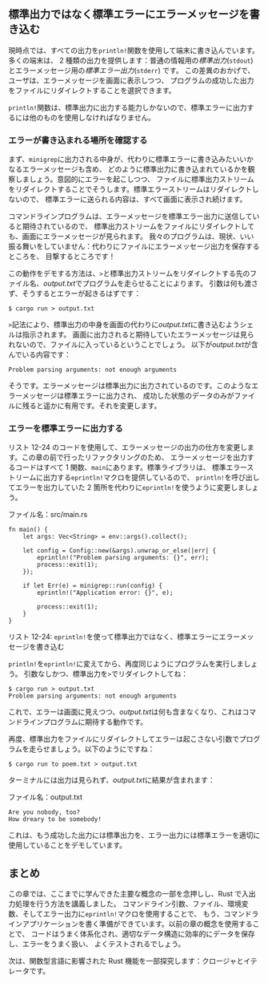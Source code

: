 <!--
## Writing Error Messages to Standard Error Instead of Standard Output
-->

## 標準出力ではなく標準エラーにエラーメッセージを書き込む

<!--
At the moment we’re writing all of our output to the terminal using the
`println!` function. Most terminals provide two kinds of output: *standard
output* (`stdout`) for general information and *standard error* (`stderr`)
for error messages. This distinction enables users to choose to direct the
successful output of a program to a file but still print error messages to the
screen.
-->

現時点では、すべての出力を`println!`関数を使用して端末に書き込んでいます。多くの端末は、
2 種類の出力を提供します：普通の情報用の*標準出力*(`stdout`) とエラーメッセージ用の*標準エラー出力*(`stderr`) です。
この差異のおかげで、ユーザは、エラーメッセージを画面に表示しつつ、
プログラムの成功した出力をファイルにリダイレクトすることを選択できます。

<!--
The `println!` function is only capable of printing to standard output, so we
have to use something else to print to standard error.
-->

`println!`関数は、標準出力に出力する能力しかないので、標準エラーに出力するには他のものを使用しなければなりません。

<!--
### Checking Where Errors Are Written to
-->

### エラーが書き込まれる場所を確認する

<!--
First, let’s observe how the content printed by `minigrep` is currently being
written to standard output, including any error messages we want to write to
standard error instead. We’ll do that by redirecting the standard output stream
to a file while also intentionally causing an error. We won’t redirect the
standard error stream, so any content sent to standard error will continue to
display on the screen.
-->

まず、`minigrep`に出力される中身が、代わりに標準エラーに書き込みたいいかなるエラーメッセージも含め、
どのように標準出力に書き込まれているかを観察しましょう。意図的にエラーを起こしつつ、
ファイルに標準出力ストリームをリダイレクトすることでそうします。標準エラーストリームはリダイレクトしないので、
標準エラーに送られる内容は、すべて画面に表示され続けます。

<!--
Command line programs are expected to send error messages to the standard error
stream so we can still see error messages on the screen even if we redirect the
standard output stream to a file. Our program is not currently well-behaved:
we’re about to see that it saves the error message output to a file instead!
-->

コマンドラインプログラムは、エラーメッセージを標準エラー出力に送信していると期待されているので、
標準出力ストリームをファイルにリダイレクトしても、画面にエラーメッセージが見られます。
我々のプログラムは、現状、いい振る舞いをしていません：代わりにファイルにエラーメッセージ出力を保存するところを、
目撃するところです！

<!--
The way to demonstrate this behavior is by running the program with `>` and the
filename, *output.txt*, that we want to redirect the standard output stream to.
We won’t pass any arguments, which should cause an error:
-->

この動作をデモする方法は、`>`と標準出力ストリームをリダイレクトする先のファイル名、*output.txt*でプログラムを走らせることによります。
引数は何も渡さず、そうするとエラーが起きるはずです：

```text
$ cargo run > output.txt
```

<!--
The `>` syntax tells the shell to write the contents of standard output to
*output.txt* instead of the screen. We didn’t see the error message we were
expecting printed to the screen, so that means it must have ended up in the
file. This is what *output.txt* contains:
-->

`>`記法により、標準出力の中身を画面の代わりに*output.txt*に書き込むようシェルは指示されます。
画面に出力されると期待していたエラーメッセージは見られないので、ファイルに入っているということでしょう。
以下が*output.txt*が含んでいる内容です：

```text
Problem parsing arguments: not enough arguments
```

<!--
Yup, our error message is being printed to standard output. It’s much more
useful for error messages like this to be printed to standard error so only
data from a successful run ends up in the file. We'll change that.
-->

そうです。エラーメッセージは標準出力に出力されているのです。このようなエラーメッセージは標準エラーに出力され、
成功した状態のデータのみがファイルに残ると遥かに有用です。それを変更します。

<!--
### Printing Errors to Standard Error
-->

### エラーを標準エラーに出力する

<!--
We’ll use the code in Listing 12-24 to change how error messages are printed.
Because of the refactoring we did earlier in this chapter, all the code that
prints error messages is in one function, `main`. The standard library provides
the `eprintln!` macro that prints to the standard error stream, so let’s change
the two places we were calling `println!` to print errors to use `eprintln!`
instead.
-->

リスト 12-24 のコードを使用して、エラーメッセージの出力の仕方を変更します。この章の前で行ったリファクタリングのため、
エラーメッセージを出力するコードはすべて 1 関数、`main`にあります。標準ライブラリは、
標準エラーストリームに出力する`eprintln!`マクロを提供しているので、
`println!`を呼び出してエラーを出力していた 2 箇所を代わりに`eprintln!`を使うように変更しましょう。

<!--
<span class="filename">Filename: src/main.rs</span>
-->

<span class="filename">ファイル名：src/main.rs</span>

```rust,ignore
fn main() {
    let args: Vec<String> = env::args().collect();

    let config = Config::new(&args).unwrap_or_else(|err| {
        eprintln!("Problem parsing arguments: {}", err);
        process::exit(1);
    });

    if let Err(e) = minigrep::run(config) {
        eprintln!("Application error: {}", e);

        process::exit(1);
    }
}
```

<!--
<span class="caption">Listing 12-24: Writing error messages to standard error
instead of standard output using `eprintln!`</span>
-->

<span class="caption">リスト 12-24: `eprintln!`を使って標準出力ではなく、標準エラーにエラーメッセージを書き込む</span>

<!--
After changing `println!` to `eprintln!`, let’s run the program again in the
same way, without any arguments and redirecting standard output with `>`:
-->

`println!`を`eprintln!`に変えてから、再度同じようにプログラムを実行しましょう。
引数なしかつ、標準出力を`>`でリダイレクトしてね：

```text
$ cargo run > output.txt
Problem parsing arguments: not enough arguments
```

<!--
Now we see the error onscreen and *output.txt* contains nothing, which is the
behavior we expect of command line programs.
-->

これで、エラーは画面に見えつつ、*output.txt*は何も含まなくなり、これはコマンドラインプログラムに期待する動作です。

<!--
Let’s run the program again with arguments that don’t cause an error but still
redirect standard output to a file, like so:
-->

再度、標準出力をファイルにリダイレクトしてエラーは起こさない引数でプログラムを走らせましょう。以下のようにですね：

```text
$ cargo run to poem.txt > output.txt
```

<!--
We won’t see any output to the terminal, and *output.txt* will contain our
results:
-->

ターミナルには出力は見られず、*output.txt*に結果が含まれます：

<!--
<span class="filename">Filename: output.txt</span>
-->

<span class="filename">ファイル名：output.txt</span>

```text
Are you nobody, too?
How dreary to be somebody!
```

<!--
This demonstrates that we’re now using standard output for successful output
and standard error for error output as appropriate.
-->

これは、もう成功した出力には標準出力を、エラー出力には標準エラーを適切に使用していることをデモしています。

<!--
## Summary
-->

## まとめ

<!--
This chapter recapped some of the major concepts you’ve learned so far and
covered how to perform common I/O operations in Rust. By using command line
arguments, files, environment variables, and the `eprintln!` macro for printing
errors, you’re now prepared to write command line applications. By using the
concepts in previous chapters, your code will be well organized, store data
effectively in the appropriate data structures, handle errors nicely, and be
well tested.
-->

この章では、ここまでに学んできた主要な概念の一部を念押しし、Rust で入出力処理を行う方法を講義しました。
コマンドライン引数、ファイル、環境変数、そしてエラー出力に`eprintln!`マクロを使用することで、
もう、コマンドラインアプリケーションを書く準備ができています。以前の章の概念を使用することで、
コードはうまく体系化され、適切なデータ構造に効率的にデータを保存し、エラーをうまく扱い、
よくテストされるでしょう。

<!--
Next, we’ll explore some Rust features that were influenced by functional
languages: closures and iterators.
-->

次は、関数型言語に影響された Rust 機能を一部探究します：クロージャとイテレータです。
